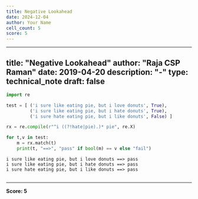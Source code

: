 ```yaml
---
title: Negative Lookahead
date: 2024-12-04
author: Your Name
cell_count: 5
score: 5
---
```


---
title: "Negative Lookahead"
author: "Raja CSP Raman"
date: 2019-04-20
description: "-"
type: technical_note
draft: false
---

```python
import re
```


```python
test = [ ('i sure like eating pie, but i love donuts', True),
         ('i sure like eating pie, but i hate donuts', True),
         ('i sure hate eating pie, but i like donuts', False) ]
```


```python
rx = re.compile(r"^i ((?!hate|pie).)* pie", re.X)

for t,v in test:
    m = rx.match(t)
    print(t, "==>", "pass" if bool(m) == v else "fail")
```

    i sure like eating pie, but i love donuts ==> pass
    i sure like eating pie, but i hate donuts ==> pass
    i sure hate eating pie, but i like donuts ==> pass



```python

```


---
**Score: 5**